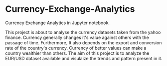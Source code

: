 # Currency-Exchange-Analytics
Currency Exchange Analytics in Jupyter notebook. 

This project is about to analyse the currency datasets taken from the yahoo finance. Currency generally changes
it's value against others with the passage of time. Furthermore, It also depends on the export and conversion
rate of the country's currency. Currency of better values can make a country wealthier than others. The aim of
this project is to analyze the EUR/USD dataset available and visulaize the trends and pattern present in it.
